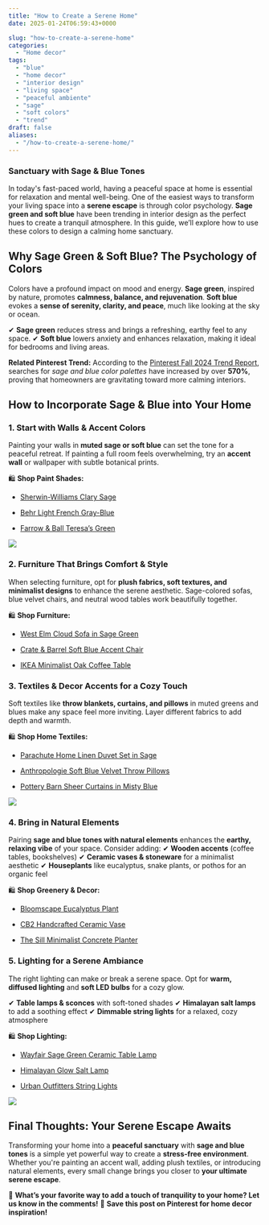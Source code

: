 ```yaml
---
title: "How to Create a Serene Home"
date: 2025-01-24T06:59:43+0000

slug: "how-to-create-a-serene-home"
categories:
  - "Home decor"
tags:
  - "blue"
  - "home decor"
  - "interior design"
  - "living space"
  - "peaceful ambiente"
  - "sage"
  - "soft colors"
  - "trend"
draft: false
aliases:
  - "/how-to-create-a-serene-home/"
---
```

### **Sanctuary with Sage & Blue Tones**

In today's fast-paced world, having a peaceful space at home is essential for relaxation and mental well-being. One of the easiest ways to transform your living space into a **serene escape** is through color psychology. **Sage green and soft blue** have been trending in interior design as the perfect hues to create a tranquil atmosphere. In this guide, we’ll explore how to use these colors to design a calming home sanctuary.

## **Why Sage Green & Soft Blue? The Psychology of Colors**

Colors have a profound impact on mood and energy. **Sage green**, inspired by nature, promotes **calmness, balance, and rejuvenation**. **Soft blue** evokes a **sense of serenity, clarity, and peace**, much like looking at the sky or ocean.

✔ **Sage green** reduces stress and brings a refreshing, earthy feel to any space.
✔ **Soft blue** lowers anxiety and enhances relaxation, making it ideal for bedrooms and living areas.

**Related Pinterest Trend:** According to the [Pinterest Fall 2024 Trend Report](https://www.pinterest.com/), searches for *sage and blue color palettes* have increased by over **570%**, proving that homeowners are gravitating toward more calming interiors.

## **How to Incorporate Sage & Blue into Your Home**

### **1. Start with Walls & Accent Colors**

Painting your walls in **muted sage or soft blue** can set the tone for a peaceful retreat. If painting a full room feels overwhelming, try an **accent wall** or wallpaper with subtle botanical prints.

🛍️ **Shop Paint Shades:**

- [Sherwin-Williams Clary Sage](https://www.sherwin-williams.com/)

- [Behr Light French Gray-Blue](https://www.behr.com/)

- [Farrow & Ball Teresa’s Green](https://www.farrow-ball.com/)

![](/DALL·E-2025-01-24-08.50.59-A-beautifully-styled-serene-bedroom-featuring-a-soft-sage-green-and-light-blue-color-palette.-The-room-has-cozy-bedding-minimalist-decor-and-soft-na.webp)

### **2. Furniture That Brings Comfort & Style**

When selecting furniture, opt for **plush fabrics, soft textures, and minimalist designs** to enhance the serene aesthetic. Sage-colored sofas, blue velvet chairs, and neutral wood tables work beautifully together.

🛍️ **Shop Furniture:**

- [West Elm Cloud Sofa in Sage Green](https://www.westelm.com/)

- [Crate & Barrel Soft Blue Accent Chair](https://www.crateandbarrel.com/)

- [IKEA Minimalist Oak Coffee Table](https://www.ikea.com/)

### **3. Textiles & Decor Accents for a Cozy Touch**

Soft textiles like **throw blankets, curtains, and pillows** in muted greens and blues make any space feel more inviting. Layer different fabrics to add depth and warmth.

🛍️ **Shop Home Textiles:**

- [Parachute Home Linen Duvet Set in Sage](https://www.parachutehome.com/)

- [Anthropologie Soft Blue Velvet Throw Pillows](https://www.anthropologie.com/)

- [Pottery Barn Sheer Curtains in Misty Blue](https://www.potterybarn.com/)

![](/DALL·E-2025-01-24-08.50.19-A-tranquil-dining-space-featuring-a-soft-sage-green-and-light-blue-color-palette.-The-setting-includes-a-modern-wooden-dining-table-with-sage-colored-.webp)

### **4. Bring in Natural Elements**

Pairing **sage and blue tones with natural elements** enhances the **earthy, relaxing vibe** of your space. Consider adding: ✔ **Wooden accents** (coffee tables, bookshelves)
✔ **Ceramic vases & stoneware** for a minimalist aesthetic
✔ **Houseplants** like eucalyptus, snake plants, or pothos for an organic feel

🛍️ **Shop Greenery & Decor:**

- [Bloomscape Eucalyptus Plant](https://www.bloomscape.com/)

- [CB2 Handcrafted Ceramic Vase](https://www.cb2.com/)

- [The Sill Minimalist Concrete Planter](https://www.thesill.com/)

### **5. Lighting for a Serene Ambiance**

The right lighting can make or break a serene space. Opt for **warm, diffused lighting** and **soft LED bulbs** for a cozy glow.

✔ **Table lamps & sconces** with soft-toned shades
✔ **Himalayan salt lamps** to add a soothing effect
✔ **Dimmable string lights** for a relaxed, cozy atmosphere

🛍️ **Shop Lighting:**

- [Wayfair Sage Green Ceramic Table Lamp](https://www.wayfair.com/)

- [Himalayan Glow Salt Lamp](https://www.amazon.com/)

- [Urban Outfitters String Lights](https://www.urbanoutfitters.com/)

![](/DALL·E-2025-01-24-08.53.37-A-serene-and-modern-interior-space-featuring-soft-ambient-lighting-with-warm-dimmable-LED-lights-a-Himalayan-salt-lamp-and-stylish-sage-green-table.webp)

## **Final Thoughts: Your Serene Escape Awaits**

Transforming your home into a **peaceful sanctuary** with **sage and blue tones** is a simple yet powerful way to create a **stress-free environment**. Whether you're painting an accent wall, adding plush textiles, or introducing natural elements, every small change brings you closer to **your ultimate serene escape**.

🌿 **What’s your favorite way to add a touch of tranquility to your home? Let us know in the comments!**
📌 **Save this post on Pinterest for home decor inspiration!**